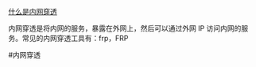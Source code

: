 
[什么是内网穿透](../index/point.md#什么是内网穿透)

内网穿透是将内网的服务，暴露在外网上，然后可以通过外网 IP 访问内网的服务。常见的内网穿透工具有：frp，FRP

#内网穿透

